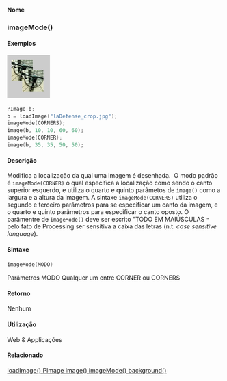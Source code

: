 
#### Nome
### imageMode()

#### Exemplos
<img border="0" height="100" src="media/imageMode_.jpg" width="100"/>

```pde
PImage b; 
b = loadImage("laDefense_crop.jpg"); 
imageMode(CORNERS); 
image(b, 10, 10, 60, 60); 
imageMode(CORNER); 
image(b, 35, 35, 50, 50); 

```

#### Descrição
Modifica a localização da qual uma imagem é desenhada.  O modo padrão é `imageMode(CORNER)`
o qual especifica a localização como sendo o canto
superior esquerdo, e utiliza o quarto e quinto parâmetos de `image()` como a largura e a altura da imagem. A sintaxe `imageMode(CORNERS)`
utiliza o segundo e terceiro parâmetros para se especificar um
canto da imagem, e o quarto e quinto parâmetros para especificar
o canto oposto. O parâmentre de `imageMode()` deve ser escrito "TODO EM MAIÚSCULAS `"` pelo fato de Processing ser sensitiva a caixa das letras (n.t. *case sensitive language*).

#### Sintaxe
```pde
imageMode(MODO)

```
Parâmetros
MODO
Qualquer um entre CORNER ou CORNERS



#### Retorno

	
Nenhum

#### Utilização

	
Web & Applicações

#### Relacionado
[loadImage() ](loadImage_
)
[PImage ](PImage
)
[image() ](image_
)
[imageMode() ](imageMode_
)
[background() ](background_
)

